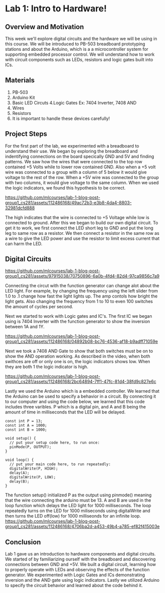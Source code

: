   # Lab 1: Intro to Hardware!

## Overview and Motivation
This week we'll explore digital circuits and the hardware we will be using in this course. We will be introduced to PB-503 breadboard prototyping stations and about the Arduino, which is a a microcontroller system for supporting embedded processor control. We will understand how to work with circuit components such as LEDs, resistors and logic gates built into ICs.

## Materials
1. PB-503
2. Arduino Kit
3. Basic LED Circuts
4.Logic Gates Ex: 7404 Inverter, 7408 AND
5. Wires
6. Resistors
7. It is important to handle these devices carefully!
## Project Steps
For the first part of the lab, we experimented with a breadboard to understand their use. We began by exploring the breadboard and indentifying connections on the board specically GND and 5V and finding patterns. We saw how the wires that were connected to the top row contained +5 Volts while to lower row contained GND. Also when a +5 volt wire was connected to a group with a column of 5 below it would give voltage to the rest of the row. When a +5V wire was connected to the group with two columns, it would give voltage to the same column. When we used the logic indicators, we found this hypothesis to be correct. 

https://github.com/mlcourses/lab-1-blog-post-group1_cs281/assets/112486168/49ac72b3-e3b8-4da4-8803-32981dcfd888

The high indicates that the wire is connected to +5 Voltage while low is connected to ground. After this we began to build our own digital circuit. To get it to work, we first connect the LED short leg to GND and put the long leg to same row as a resistor. We then connect a resistor in the same row as a wire to give the LED power and use the resistor to limit excess current that can harm the LED.

## Digital Circuits

https://github.com/mlcourses/lab-1-blog-post-group1_cs281/assets/97915038/70750896-6a0b-4fd4-82d4-97ca9856c7a9

Connecting the circut with the function generator can change alot about the LED light. For example, by changing the frequency using the left slider from 1.0 to .1 change how fast the light lights up. The amp contols how bright the light gets. Also changing the frequency from 1 to 10 to even 100 switches the amount of cycles per second.

Next we started to work with Logic gates and IC's. The first IC we began using is 7404 Inverter with the function generator to show the inversion between 1A and 1Y. 


https://github.com/mlcourses/lab-1-blog-post-group1_cs281/assets/112486168/04892b08-bc76-4536-af18-b9adff71059e


Next we took a 7408 AND Gate to show that both switches must be on to show the AND operation working. As described in the video, when both swithces are off or only one is on, the logic indicators shows low. When they are both 1 the logic indicator is high.





https://github.com/mlcourses/lab-1-blog-post-group1_cs281/assets/112486168/2bc64894-7ff1-47fc-81d4-38fd9c827e6c



Lastly we used the Arduino which is a embedded controller. We learned that the Arduino can be used to specify a behavior in a circuit. By connecting it to our computer and using the code below, we learned that this code includes three varibles. P which is a digital pin, and A and B being the amount of time in milliseconds that the LED will be delayed.

```
const int P = 13;
const int A = 1000;
const int B = 1000;

void setup() {
  // put your setup code here, to run once:
  pinMode(P, OUTPUT);
}

void loop() {
  // put your main code here, to run repeatedly:
  digitalWrite(P, HIGH);
  delay(A);
  digitalWrite(P, LOW);
  delay(B);
}
```

The function setup() initialized P as the output using pinmode() meaning that the wire connecting the arduino must be 13. A and B are used in the loop function which delays the LED light for 1000 milliseconds. The loop repeatedly turns on the LED for 1000 miliseconds using digitalWrite and then turns the LED off(low) for 1000 milliseonds for an infinite loop.
https://github.com/mlcourses/lab-1-blog-post-group1_cs281/assets/112486168/4706ba2d-a453-49b4-a785-ef82f415003e





## Conclusion

Lab 1 gave us an introduction to hardware components and digital circuits. We started of by familiarizing ourself with the breadboard and discovering connections between GND and +5V. We built a digital circuit, learning how to properly operate with LEDs and observing the effects of the function generator. We experimented with Logic Gates and ICs demonstrating inversion and the AND gate using logic indicators. Lastly we utilized Arduino to specify the circuit behavior and learned about the code behind it.





